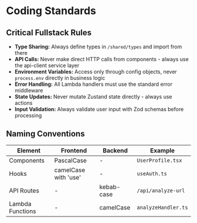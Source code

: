 # Coding Standards

## Critical Fullstack Rules

- **Type Sharing:** Always define types in `/shared/types` and import from there
- **API Calls:** Never make direct HTTP calls from components - always use the api-client service layer
- **Environment Variables:** Access only through config objects, never `process.env` directly in business logic
- **Error Handling:** All Lambda handlers must use the standard error middleware
- **State Updates:** Never mutate Zustand state directly - always use actions
- **Input Validation:** Always validate user input with Zod schemas before processing

## Naming Conventions

| Element | Frontend | Backend | Example |
|---------|----------|---------|---------|
| Components | PascalCase | - | `UserProfile.tsx` |
| Hooks | camelCase with 'use' | - | `useAuth.ts` |
| API Routes | - | kebab-case | `/api/analyze-url` |
| Lambda Functions | - | camelCase | `analyzeHandler.ts` |

